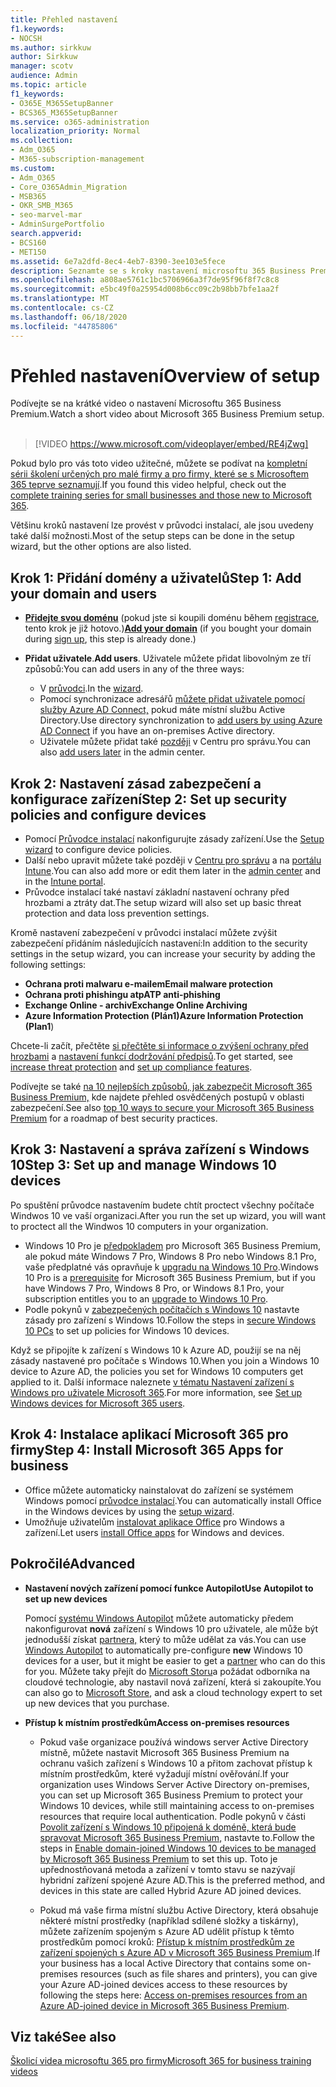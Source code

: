 ```yaml
---
title: Přehled nastavení
f1.keywords:
- NOCSH
ms.author: sirkkuw
author: Sirkkuw
manager: scotv
audience: Admin
ms.topic: article
f1_keywords:
- O365E_M365SetupBanner
- BCS365_M365SetupBanner
ms.service: o365-administration
localization_priority: Normal
ms.collection:
- Adm_O365
- M365-subscription-management
ms.custom:
- Adm_O365
- Core_O365Admin_Migration
- MSB365
- OKR_SMB_M365
- seo-marvel-mar
- AdminSurgePortfolio
search.appverid:
- BCS160
- MET150
ms.assetid: 6e7a2dfd-8ec4-4eb7-8390-3ee103e5fece
description: Seznamte se s kroky nastavení microsoftu 365 Business Premium, od přihlášení k odběru přes přidání domény a uživatelů až po nastavení zásad zabezpečení a další informace.
ms.openlocfilehash: a808ae5761c1bc5706966a3f7de95f96f8f7c8c8
ms.sourcegitcommit: e5bc49f0a25954d008b6cc09c2b98bb7bfe1aa2f
ms.translationtype: MT
ms.contentlocale: cs-CZ
ms.lasthandoff: 06/18/2020
ms.locfileid: "44785806"
---
```

# <a name="overview-of-setup"></a><span data-ttu-id="9baad-103">Přehled nastavení</span><span class="sxs-lookup"><span data-stu-id="9baad-103">Overview of setup</span></span>

<span data-ttu-id="9baad-104">Podívejte se na krátké video o nastavení Microsoftu 365 Business Premium.</span><span class="sxs-lookup"><span data-stu-id="9baad-104">Watch a short video about Microsoft 365 Business Premium setup.</span></span><br><br>

> [!VIDEO https://www.microsoft.com/videoplayer/embed/RE4jZwg] 

<span data-ttu-id="9baad-105">Pokud bylo pro vás toto video užitečné, můžete se podívat na [kompletní sérii školení určených pro malé firmy a pro firmy, které se s Microsoftem 365 teprve seznamují](https://support.microsoft.com/office/6ab4bbcd-79cf-4000-a0bd-d42ce4d12816).</span><span class="sxs-lookup"><span data-stu-id="9baad-105">If you found this video helpful, check out the [complete training series for small businesses and those new to Microsoft 365](https://support.microsoft.com/office/6ab4bbcd-79cf-4000-a0bd-d42ce4d12816).</span></span>

<span data-ttu-id="9baad-106">Většinu kroků nastavení lze provést v průvodci instalací, ale jsou uvedeny také další možnosti.</span><span class="sxs-lookup"><span data-stu-id="9baad-106">Most of the setup steps can be done in the setup wizard, but the other options are also listed.</span></span>

## <a name="step-1-add-your-domain-and-users"></a><span data-ttu-id="9baad-107">Krok 1: Přidání domény a uživatelů</span><span class="sxs-lookup"><span data-stu-id="9baad-107">Step 1: Add your domain and users</span></span>

   - <span data-ttu-id="9baad-108">**[Přidejte svou doménu](set-up.md#add-your-domain-to-personalize-sign-in)** (pokud jste si koupili doménu během [registrace](sign-up.md), tento krok je již hotovo.)</span><span class="sxs-lookup"><span data-stu-id="9baad-108">**[Add your domain](set-up.md#add-your-domain-to-personalize-sign-in)** (if you bought your domain during [sign up](sign-up.md), this step is already done.)</span></span>

   - <span data-ttu-id="9baad-109">**Přidat uživatele**.</span><span class="sxs-lookup"><span data-stu-id="9baad-109">**Add users**.</span></span> <span data-ttu-id="9baad-110">Uživatele můžete přidat libovolným ze tří způsobů:</span><span class="sxs-lookup"><span data-stu-id="9baad-110">You can add users in any of the three ways:</span></span>
        - <span data-ttu-id="9baad-111">V [průvodci](set-up.md#add-users-in-the-wizard).</span><span class="sxs-lookup"><span data-stu-id="9baad-111">In the [wizard](set-up.md#add-users-in-the-wizard).</span></span>
        - <span data-ttu-id="9baad-112">Pomocí synchronizace adresářů [můžete přidat uživatele pomocí služby Azure AD Connect,](https://docs.microsoft.com/office365/enterprise/set-up-directory-synchronization) pokud máte místní službu Active Directory.</span><span class="sxs-lookup"><span data-stu-id="9baad-112">Use directory synchronization to [add users by using Azure AD Connect](https://docs.microsoft.com/office365/enterprise/set-up-directory-synchronization) if you have an on-premises Active directory.</span></span>
        - <span data-ttu-id="9baad-113">Uživatele můžete přidat také [později](add-users-m365b.md) v Centru pro správu.</span><span class="sxs-lookup"><span data-stu-id="9baad-113">You can also [add users later](add-users-m365b.md) in the admin center.</span></span>
## <a name="step-2-set-up-security-policies-and-configure-devices"></a><span data-ttu-id="9baad-114">Krok 2: Nastavení zásad zabezpečení a konfigurace zařízení</span><span class="sxs-lookup"><span data-stu-id="9baad-114">Step 2: Set up security policies and configure devices</span></span> 

  - <span data-ttu-id="9baad-115">Pomocí [Průvodce instalací](set-up.md#protect-your-organization) nakonfigurujte zásady zařízení.</span><span class="sxs-lookup"><span data-stu-id="9baad-115">Use the [Setup wizard](set-up.md#protect-your-organization) to configure device policies.</span></span> 
  - <span data-ttu-id="9baad-116">Další nebo upravit můžete také později v [Centru pro správu](view-policies-and-devices.md) a na [portálu Intune](https://docs.microsoft.com/intune/tutorial-walkthrough-intune-portal).</span><span class="sxs-lookup"><span data-stu-id="9baad-116">You can also add more or edit them later in the [admin center](view-policies-and-devices.md) and in the [Intune portal](https://docs.microsoft.com/intune/tutorial-walkthrough-intune-portal).</span></span>
  - <span data-ttu-id="9baad-117">Průvodce instalací také nastaví základní nastavení ochrany před hrozbami a ztráty dat.</span><span class="sxs-lookup"><span data-stu-id="9baad-117">The setup wizard will also set up basic threat protection and data loss prevention settings.</span></span>
  
  <span data-ttu-id="9baad-118">Kromě nastavení zabezpečení v průvodci instalací můžete zvýšit zabezpečení přidáním následujících nastavení:</span><span class="sxs-lookup"><span data-stu-id="9baad-118">In addition to the security settings in the setup wizard, you can increase your security by adding the following settings:</span></span>

- <span data-ttu-id="9baad-119">**Ochrana proti malwaru e-mailem**</span><span class="sxs-lookup"><span data-stu-id="9baad-119">**Email malware protection**</span></span>
- <span data-ttu-id="9baad-120">**Ochrana proti phishingu atp**</span><span class="sxs-lookup"><span data-stu-id="9baad-120">**ATP anti-phishing**</span></span>
- <span data-ttu-id="9baad-121">**Exchange Online - archiv**</span><span class="sxs-lookup"><span data-stu-id="9baad-121">**Exchange Online Archiving**</span></span>
- <span data-ttu-id="9baad-122">**Azure Information Protection (Plán1)**</span><span class="sxs-lookup"><span data-stu-id="9baad-122">**Azure Information Protection (Plan1**)</span></span>

<span data-ttu-id="9baad-123">Chcete-li začít, přečtěte [si přečtěte si informace o zvýšení ochrany před hrozbami](increase-threat-protection.md) a [nastavení funkcí dodržování předpisů](set-up-compliance.md).</span><span class="sxs-lookup"><span data-stu-id="9baad-123">To get started, see [increase threat protection](increase-threat-protection.md) and [set up compliance features](set-up-compliance.md).</span></span>

<span data-ttu-id="9baad-124">Podívejte se také [na 10 nejlepších způsobů, jak zabezpečit Microsoft 365 Business Premium,](https://docs.microsoft.com/office365/admin/security-and-compliance/secure-your-business-data) kde najdete přehled osvědčených postupů v oblasti zabezpečení.</span><span class="sxs-lookup"><span data-stu-id="9baad-124">See also [top 10 ways to secure your Microsoft 365 Business Premium](https://docs.microsoft.com/office365/admin/security-and-compliance/secure-your-business-data) for a roadmap of best security practices.</span></span>

## <a name="step-3-set-up-and-manage-windows-10-devices"></a><span data-ttu-id="9baad-125">Krok 3: Nastavení a správa zařízení s Windows 10</span><span class="sxs-lookup"><span data-stu-id="9baad-125">Step 3: Set up and manage Windows 10 devices</span></span>

<span data-ttu-id="9baad-126">Po spuštění průvodce nastavením budete chtít proctect všechny počítače Windwos 10 ve vaší organizaci.</span><span class="sxs-lookup"><span data-stu-id="9baad-126">After you run the set up wizard, you will want to proctect all the Windwos 10 computers in your organization.</span></span>
  
- <span data-ttu-id="9baad-127">Windows 10 Pro je [předpokladem](pre-requisites-for-data-protection.md) pro Microsoft 365 Business Premium, ale pokud máte Windows 7 Pro, Windows 8 Pro nebo Windows 8.1 Pro, vaše předplatné vás opravňuje k [upgradu na Windows 10 Pro](https://docs.microsoft.com/microsoft-365/business/upgrade-to-windows-pro-creators-update).</span><span class="sxs-lookup"><span data-stu-id="9baad-127">Windows 10 Pro is a [prerequisite](pre-requisites-for-data-protection.md) for Microsoft 365 Business Premium, but if you have Windows 7 Pro, Windows 8 Pro, or Windows 8.1 Pro, your subscription entitles you to an [upgrade to  Windows 10 Pro](https://docs.microsoft.com/microsoft-365/business/upgrade-to-windows-pro-creators-update).</span></span>
- <span data-ttu-id="9baad-128">Podle pokynů v [zabezpečených počítačích s Windows 10](secure-win-10-pcs.md) nastavte zásady pro zařízení s Windows 10.</span><span class="sxs-lookup"><span data-stu-id="9baad-128">Follow the steps in [secure Windows 10 PCs](secure-win-10-pcs.md) to set up policies for Windows 10 devices.</span></span>

<span data-ttu-id="9baad-129">Když se připojíte k zařízení s Windows 10 k Azure AD, použijí se na něj zásady nastavené pro počítače s Windows 10.</span><span class="sxs-lookup"><span data-stu-id="9baad-129">When you join a Windows 10 device to Azure AD, the policies you set for Windows 10 computers get applied to it.</span></span> <span data-ttu-id="9baad-130">Další informace naleznete [v tématu Nastavení zařízení s Windows pro uživatele Microsoft 365](set-up-windows-devices.md).</span><span class="sxs-lookup"><span data-stu-id="9baad-130">For more information, see [Set up Windows devices for Microsoft 365 users](set-up-windows-devices.md).</span></span>

## <a name="step-4-install-microsoft-365-apps-for-business"></a><span data-ttu-id="9baad-131">Krok 4: Instalace aplikací Microsoft 365 pro firmy</span><span class="sxs-lookup"><span data-stu-id="9baad-131">Step 4: Install Microsoft 365 Apps for business</span></span>
- <span data-ttu-id="9baad-132">Office můžete automaticky nainstalovat do zařízení se systémem Windows pomocí [průvodce instalací](set-up.md#deploy-office-365-client-apps).</span><span class="sxs-lookup"><span data-stu-id="9baad-132">You can automatically install Office in the Windows devices by using the [setup wizard](set-up.md#deploy-office-365-client-apps).</span></span>
- <span data-ttu-id="9baad-133">Umožňuje uživatelům [instalovat aplikace Office](https://docs.microsoft.com/office365/admin/setup/install-applications) pro Windows a zařízení.</span><span class="sxs-lookup"><span data-stu-id="9baad-133">Let users [install Office apps](https://docs.microsoft.com/office365/admin/setup/install-applications) for Windows and devices.</span></span>
     
## <a name="advanced"></a><span data-ttu-id="9baad-134">Pokročilé</span><span class="sxs-lookup"><span data-stu-id="9baad-134">Advanced</span></span>
- <span data-ttu-id="9baad-135">**Nastavení nových zařízení pomocí funkce Autopilot**</span><span class="sxs-lookup"><span data-stu-id="9baad-135">**Use Autopilot to set up new devices**</span></span>
            
     <span data-ttu-id="9baad-136">Pomocí [systému Windows Autopilot](add-autopilot-devices-and-profile.md) můžete automaticky předem nakonfigurovat **nová** zařízení s Windows 10 pro uživatele, ale může být jednodušší získat [partnera,](https://www.microsoft.com/solution-providers/search) který to může udělat za vás.</span><span class="sxs-lookup"><span data-stu-id="9baad-136">You can use [Windows Autopilot](add-autopilot-devices-and-profile.md) to automatically pre-configure **new** Windows 10 devices for a user, but it might be easier to get a [partner](https://www.microsoft.com/solution-providers/search) who can do this for you.</span></span> <span data-ttu-id="9baad-137">Můžete taky přejít do [Microsoft Storu](https://go.microsoft.com/fwlink/?linkid=874598)a požádat odborníka na cloudové technologie, aby nastavil nová zařízení, která si zakoupíte.</span><span class="sxs-lookup"><span data-stu-id="9baad-137">You can also go to [Microsoft Store](https://go.microsoft.com/fwlink/?linkid=874598), and ask a cloud technology expert to set up new devices that you purchase.</span></span>

- <span data-ttu-id="9baad-138">**Přístup k místním prostředkům**</span><span class="sxs-lookup"><span data-stu-id="9baad-138">**Access on-premises resources**</span></span>

     - <span data-ttu-id="9baad-139">Pokud vaše organizace používá windows server Active Directory místně, můžete nastavit Microsoft 365 Business Premium na ochranu vašich zařízení s Windows 10 a přitom zachovat přístup k místním prostředkům, které vyžadují místní ověřování.</span><span class="sxs-lookup"><span data-stu-id="9baad-139">If your organization uses Windows Server Active Directory on-premises, you can set up Microsoft 365 Business Premium to protect your Windows 10 devices, while still maintaining access to on-premises resources that require local authentication.</span></span> <span data-ttu-id="9baad-140">Podle pokynů v části [Povolit zařízení s Windows 10 připojená k doméně, která bude spravovat Microsoft 365 Business Premium,](manage-windows-devices.md) nastavte to.</span><span class="sxs-lookup"><span data-stu-id="9baad-140">Follow the steps in [Enable domain-joined Windows 10 devices to be managed by Microsoft 365 Business Premium](manage-windows-devices.md) to set this up.</span></span> <span data-ttu-id="9baad-141">Toto je upřednostňovaná metoda a zařízení v tomto stavu se nazývají hybridní zařízení spojené Azure AD.</span><span class="sxs-lookup"><span data-stu-id="9baad-141">This is the preferred method, and devices in this state are called Hybrid Azure AD joined devices.</span></span>

    - <span data-ttu-id="9baad-142">Pokud má vaše firma místní službu Active Directory, která obsahuje některé místní prostředky (například sdílené složky a tiskárny), můžete zařízením spojeným s Azure AD udělit přístup k těmto prostředkům pomocí kroků: [Přístup k místním prostředkům ze zařízení spojených s Azure AD v Microsoft 365 Business Premium](access-resources.md).</span><span class="sxs-lookup"><span data-stu-id="9baad-142">If your business has a local Active Directory that contains some on-premises resources (such as file shares and printers), you can give your Azure AD-joined devices access to these resources by following the steps here: [Access on-premises resources from an Azure AD-joined device in Microsoft 365 Business Premium](access-resources.md).</span></span>

## <a name="see-also"></a><span data-ttu-id="9baad-143">Viz také</span><span class="sxs-lookup"><span data-stu-id="9baad-143">See also</span></span>

[<span data-ttu-id="9baad-144">Školicí videa microsoftu 365 pro firmy</span><span class="sxs-lookup"><span data-stu-id="9baad-144">Microsoft 365 for business training videos</span></span>](https://support.microsoft.com/office/6ab4bbcd-79cf-4000-a0bd-d42ce4d12816)
